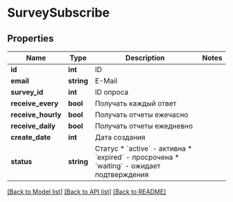 # SurveySubscribe

## Properties
Name | Type | Description | Notes
------------ | ------------- | ------------- | -------------
**id** | **int** | ID | 
**email** | **string** | E-Mail | 
**survey_id** | **int** | ID опроса | 
**receive_every** | **bool** | Получать каждый ответ | 
**receive_hourly** | **bool** | Получать отчеты ежечасно | 
**receive_daily** | **bool** | Получать отчеты ежедневно | 
**create_date** | **int** | Дата создания | 
**status** | **string** | Статус  * &#x60;active&#x60; - активна * &#x60;expired&#x60; - просрочена * &#x60;waiting&#x60; - ожидает подтверждения | 

[[Back to Model list]](../README.md#documentation-for-models) [[Back to API list]](../README.md#documentation-for-api-endpoints) [[Back to README]](../README.md)


